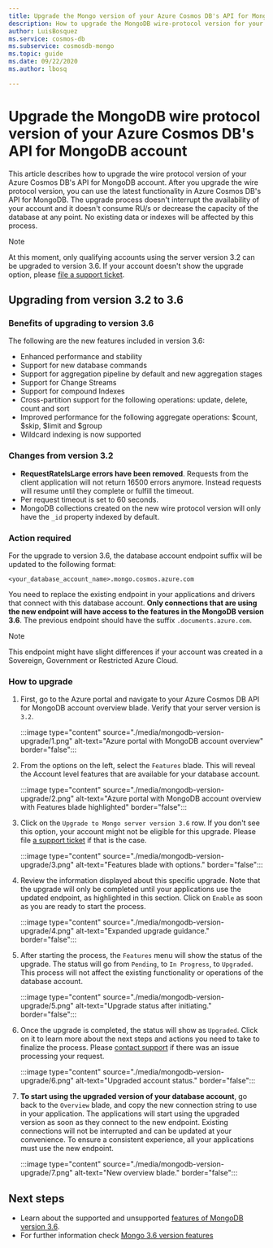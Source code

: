```yaml
---
title: Upgrade the Mongo version of your Azure Cosmos DB's API for MongoDB account
description: How to upgrade the MongoDB wire-protocol version for your existing Azure Cosmos DB's API for MongoDB accounts seamlessly
author: LuisBosquez
ms.service: cosmos-db
ms.subservice: cosmosdb-mongo
ms.topic: guide
ms.date: 09/22/2020
ms.author: lbosq

---
```


# Upgrade the MongoDB wire protocol version of your Azure Cosmos DB's API for MongoDB account

This article describes how to upgrade the wire protocol version of your Azure Cosmos DB's API for MongoDB account. After you upgrade the wire protocol version, you can use the latest functionality in Azure Cosmos DB's API for MongoDB. The upgrade process doesn't interrupt the availability of your account and it doesn't consume RU/s or decrease the capacity of the database at any point. No existing data or indexes will be affected by this process.

>[!Note]
> At this moment, only qualifying accounts using the server version 3.2 can be upgraded to version 3.6. If your account doesn't show the upgrade option, please [file a support ticket](https://portal.azure.com/?#blade/Microsoft_Azure_Support/HelpAndSupportBlade).

## Upgrading from version 3.2 to 3.6

### Benefits of upgrading to version 3.6

The following are the new features included in version 3.6:
- Enhanced performance and stability
- Support for new database commands
- Support for aggregation pipeline by default and new aggregation stages
- Support for Change Streams
- Support for compound Indexes
- Cross-partition support for the following operations: update, delete, count and sort
- Improved performance for the following aggregate operations: $count, $skip, $limit and $group
- Wildcard indexing is now supported

### Changes from version 3.2

- **RequestRateIsLarge errors have been removed**. Requests from the client application will not return 16500 errors anymore. Instead requests will resume until they complete or fulfill the timeout.
- Per request timeout is set to 60 seconds.
- MongoDB collections created on the new wire protocol version will only have the `_id` property indexed by default.

### Action required

For the upgrade to version 3.6, the database account endpoint suffix will be updated to the following format:

```
<your_database_account_name>.mongo.cosmos.azure.com
```

You need to replace the existing endpoint in your applications and drivers that connect with this database account. **Only connections that are using the new endpoint will have access to the features in the MongoDB version 3.6**. The previous endpoint should have the suffix `.documents.azure.com`.

>[!Note]
> This endpoint might have slight differences if your account was created in a Sovereign, Government or Restricted Azure Cloud.

### How to upgrade

1. First, go to the Azure portal and navigate to your Azure Cosmos DB API for MongoDB account overview blade. Verify that your server version is `3.2`. 

    :::image type="content" source="./media/mongodb-version-upgrade/1.png" alt-text="Azure portal with MongoDB account overview" border="false":::

2. From the options on the left, select the `Features` blade. This will reveal the Account level features that are available for your database account.

    :::image type="content" source="./media/mongodb-version-upgrade/2.png" alt-text="Azure portal with MongoDB account overview with Features blade highlighted" border="false":::

3. Click on the `Upgrade to Mongo server version 3.6` row. If you don't see this option, your account might not be eligible for this upgrade. Please file [a support ticket](https://portal.azure.com/?#blade/Microsoft_Azure_Support/HelpAndSupportBlade) if that is the case.

    :::image type="content" source="./media/mongodb-version-upgrade/3.png" alt-text="Features blade with options." border="false":::

4. Review the information displayed about this specific upgrade. Note that the upgrade will only be completed until your applications use the updated endpoint, as highlighted in this section. Click on `Enable` as soon as you are ready to start the process.

    :::image type="content" source="./media/mongodb-version-upgrade/4.png" alt-text="Expanded upgrade guidance." border="false":::

5. After starting the process, the `Features` menu will show the status of the upgrade. The status will go from `Pending`, to `In Progress`, to `Upgraded`. This process will not affect the existing functionality or operations of the database account.

    :::image type="content" source="./media/mongodb-version-upgrade/5.png" alt-text="Upgrade status after initiating." border="false":::

6. Once the upgrade is completed, the status will show as `Upgraded`. Click on it to learn more about the next steps and actions you need to take to finalize the process. Please [contact support](https://azure.microsoft.com/en-us/support/create-ticket/) if there was an issue processing your request.

    :::image type="content" source="./media/mongodb-version-upgrade/6.png" alt-text="Upgraded account status." border="false":::

7. **To start using the upgraded version of your database account**, go back to the `Overview` blade, and copy the new connection string to use in your application. The applications will start using the upgraded version as soon as they connect to the new endpoint. Existing connections will not be interrupted and can be updated at your convenience. To ensure a consistent experience, all your applications must use the new endpoint.

    :::image type="content" source="./media/mongodb-version-upgrade/7.png" alt-text="New overview blade." border="false":::

## Next steps

- Learn about the supported and unsupported [features of MongoDB version 3.6](mongodb-feature-support-36.md).
- For further information check [Mongo 3.6 version features](https://devblogs.microsoft.com/cosmosdb/azure-cosmos-dbs-api-for-mongodb-now-supports-server-version-3-6/)
